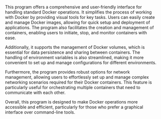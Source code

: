 This program offers a comprehensive and user-friendly interface for handling standard Docker operations. It simplifies the process of working with Docker by providing visual tools for key tasks. Users can easily create and manage Docker images, allowing for quick setup and deployment of applications. The program also facilitates the creation and management of containers, enabling users to initiate, stop, and monitor containers with ease.

Additionally, it supports the management of Docker volumes, which is essential for data persistence and sharing between containers. The handling of environment variables is also streamlined, making it more convenient to set up and manage configurations for different environments.

Furthermore, the program provides robust options for network management, allowing users to effortlessly set up and manage complex networking scenarios required for their Docker containers. This feature is particularly useful for orchestrating multiple containers that need to communicate with each other.

Overall, this program is designed to make Docker operations more accessible and efficient, particularly for those who prefer a graphical interface over command-line tools.
